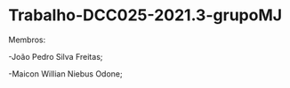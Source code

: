 # Trabalho-DCC025-2021.3-grupoMJ

Membros:

-João Pedro Silva Freitas;

-Maicon Willian Niebus Odone;

